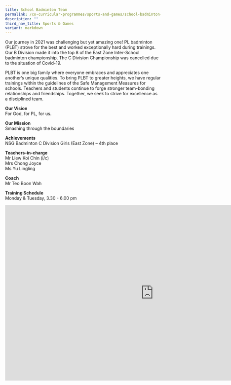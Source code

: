 ```yaml
---
title: School Badminton Team
permalink: /co-curricular-programmes/sports-and-games/school-badminton-team/
description: ""
third_nav_title: Sports & Games
variant: markdown
---
```

Our journey in 2021 was challenging but yet amazing one! PL badminton (PLBT) strove for the best and worked exceptionally hard during trainings. Our B Division made it into the top 8 of the East Zone Inter-School badminton championship. The C Division Championship was cancelled due to the situation of Covid-19.  
  
PLBT is one big family where everyone embraces and appreciates one another’s unique qualities. To bring PLBT to greater heights, we have regular trainings within the guidelines of the Safe Management Measures for schools. Teachers and students continue to forge stronger team-bonding relationships and friendships. Together, we seek to strive for excellence as a disciplined team.  

  
**Our Vision**  <br>
For God, for PL, for us.  
  
**Our Mission**  <br>
Smashing through the boundaries  
  
**Achievements**  
NSG Badminton C Division Girls (East Zone) – 4th place
    
  
**Teachers-in-charge**  <br>
Mr Liew Koi Chin (i/c)  <br>
Mrs Chong Joyce<br>
Ms Yu Lingling

  
**Coach**  
Mr Teo Boon Wah  

  
**Training Schedule**   <br>
Monday &amp; Tuesday, 3.30 - 6.00 pm

<iframe allowfullscreen="true" height="569" width="960" frameborder="0" src="https://docs.google.com/presentation/d/e/2PACX-1vSu_10E_Pcx-ITcud7bTgSmgzn-CbAH8FDi-TFlYHdYpiA-pgqCnZMYlc3Wr-mfFM3HA7IXNnzhHgac/embed?start=true&amp;loop=true&amp;delayms=3000"></iframe>